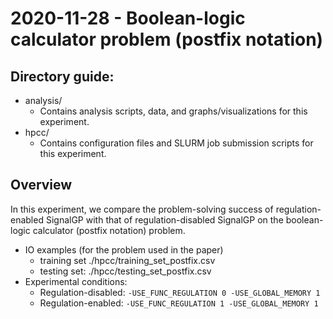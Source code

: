 # 2020-11-28 - Boolean-logic calculator problem (postfix notation)

## Directory guide:

- analysis/
  - Contains analysis scripts, data, and graphs/visualizations for this experiment.
- hpcc/
  - Contains configuration files and SLURM job submission scripts for this experiment.

## Overview

In this experiment, we compare the problem-solving success of regulation-enabled SignalGP with that of regulation-disabled SignalGP on the boolean-logic calculator (postfix notation) problem.

- IO examples (for the problem used in the paper)
  - training set ./hpcc/training_set_postfix.csv
  - testing set: ./hpcc/testing_set_postfix.csv
- Experimental conditions:
  - Regulation-disabled: `-USE_FUNC_REGULATION 0 -USE_GLOBAL_MEMORY 1`
  - Regulation-enabled: `-USE_FUNC_REGULATION 1 -USE_GLOBAL_MEMORY 1`